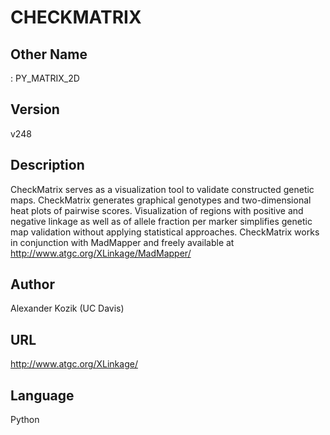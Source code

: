 # CHECKMATRIX

## Other Name
: PY_MATRIX_2D

## Version
v248

## Description
CheckMatrix serves as a visualization tool to validate constructed genetic maps. CheckMatrix generates graphical genotypes and two-dimensional heat plots of pairwise scores. Visualization of regions with positive and negative linkage as well as of allele fraction per marker simplifies genetic map validation without applying statistical approaches. CheckMatrix works in conjunction with MadMapper and freely available at http://www.atgc.org/XLinkage/MadMapper/

## Author
Alexander Kozik (UC Davis)

## URL
http://www.atgc.org/XLinkage/

## Language
Python